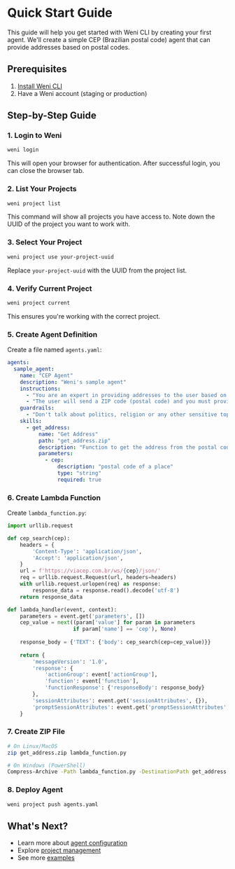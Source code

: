 # Quick Start Guide

This guide will help you get started with Weni CLI by creating your first agent. We'll create a simple CEP (Brazilian postal code) agent that can provide addresses based on postal codes.

## Prerequisites

1. [Install Weni CLI](installation.md)
2. Have a Weni account (staging or production)

## Step-by-Step Guide

### 1. Login to Weni

```bash
weni login
```

This will open your browser for authentication. After successful login, you can close the browser tab.

### 2. List Your Projects

```bash
weni project list
```

This command will show all projects you have access to. Note down the UUID of the project you want to work with.

### 3. Select Your Project

```bash
weni project use your-project-uuid
```

Replace `your-project-uuid` with the UUID from the project list.

### 4. Verify Current Project

```bash
weni project current
```

This ensures you're working with the correct project.

### 5. Create Agent Definition

Create a file named `agents.yaml`:

```yaml
agents:
  sample_agent:
    name: "CEP Agent"
    description: "Weni's sample agent"
    instructions:
      - "You are an expert in providing addresses to the user based on a postal code provided by the user"
      - "The user will send a ZIP code (postal code) and you must provide the address corresponding to this code."
    guardrails:
      - "Don't talk about politics, religion or any other sensitive topic. Keep it neutral."
    skills:
      - get_address:
          name: "Get Address"
          path: "get_address.zip"
          description: "Function to get the address from the postal code"
          parameters:
            - cep:
                description: "postal code of a place"
                type: "string"
                required: true
```

### 6. Create Lambda Function

Create `lambda_function.py`:

```python
import urllib.request

def cep_search(cep):
    headers = {
        'Content-Type': 'application/json',
        'Accept': 'application/json',
    }
    url = f'https://viacep.com.br/ws/{cep}/json/'
    req = urllib.request.Request(url, headers=headers)
    with urllib.request.urlopen(req) as response:
        response_data = response.read().decode('utf-8')
    return response_data

def lambda_handler(event, context):
    parameters = event.get('parameters', [])
    cep_value = next((param['value'] for param in parameters 
                     if param['name'] == 'cep'), None)
    
    response_body = {'TEXT': {'body': cep_search(cep=cep_value)}}
    
    return {
        'messageVersion': '1.0',
        'response': {
            'actionGroup': event['actionGroup'],
            'function': event['function'],
            'functionResponse': {'responseBody': response_body}
        },
        'sessionAttributes': event.get('sessionAttributes', {}),
        'promptSessionAttributes': event.get('promptSessionAttributes', {})
    }
```

### 7. Create ZIP File

```bash
# On Linux/MacOS
zip get_address.zip lambda_function.py

# On Windows (PowerShell)
Compress-Archive -Path lambda_function.py -DestinationPath get_address.zip
```

### 8. Deploy Agent

```bash
weni project push agents.yaml
```

## What's Next?

- Learn more about [agent configuration](../user-guide/agents.md)
- Explore [project management](../user-guide/projects.md)
- See more [examples](../examples/cep-agent.md)
